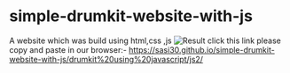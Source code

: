 # simple-drumkit-website-with-js
A website which was build using html,css ,js
![Result](https://github.com/Sasi30/simple-drumkit-website-with-js/assets/102152439/c429f460-81fa-4338-852e-1373393f54da)
click this link please copy and paste in our browser:-
https://sasi30.github.io/simple-drumkit-website-with-js/drumkit%20using%20javascript/js2/
